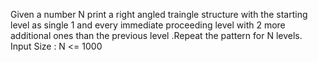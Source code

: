 Given a number N print a right angled traingle structure with the starting level as single 1 and every immediate proceeding level with 2 more additional ones than the previous level .Repeat the pattern for N levels.
Input Size : N <= 1000

